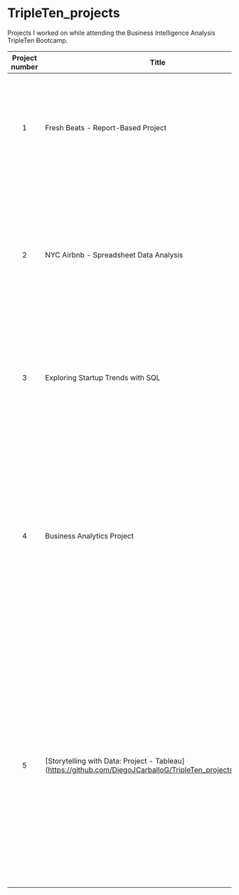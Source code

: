# TripleTen_projects
Projects I worked on while attending the Business Intelligence Analysis TripleTen Bootcamp.


| Project number | Title | Description |
| :-----------: | ----------- |----------- |
| 1 | Fresh Beats - Report-Based Project | The project task was to analyze user data and find possible causes for the company’s low CR and retention rate. |
| 2 | NYC Airbnb - Spreadsheet Data Analysis | The project task was to analyze Airbnb data for insights in the Manhattan vacation rental market and to provide guidance on which property types to invest in |
| 3 | Exploring Startup Trends with SQL | The project task was to provide analytics and insights to venture capital firms and startup investors. |
| 4 | Business Analytics Project | The project task was to create a conversion funnel to better understand how users interact with the website; build acquisition cohorts based on the month of a user’s first purchase, and track cohort metrics month by month. |
| 5 | [Storytelling with Data: Project - Tableau] (https://github.com/DiegoJCarballoG/TripleTen_projects/tree/main) | Identify what is causing the high number of returned orders at the Superstore. Prepare an analysis for the CEO of the Superstore to help them understand what is causing customers to return their orders and how to reduce the volume of returned orders. |
